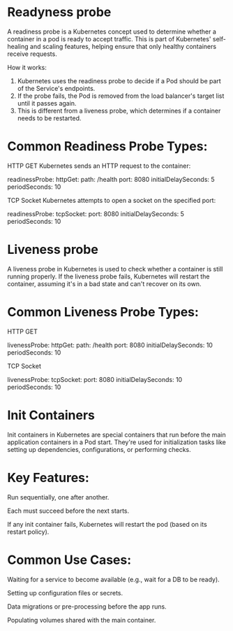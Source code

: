 # Readyness probe
A readiness probe is a Kubernetes concept used to determine whether a container in a pod is ready to accept traffic. This is part of Kubernetes' self-healing and scaling features, helping ensure that only healthy containers receive requests.

How it works:

1. Kubernetes uses the readiness probe to decide if a Pod should be part of the Service's endpoints.
2. If the probe fails, the Pod is removed from the load balancer's target list until it passes again.
3. This is different from a liveness probe, which determines if a container needs to be restarted.

# Common Readiness Probe Types:
HTTP GET
Kubernetes sends an HTTP request to the container:

readinessProbe:
  httpGet:
    path: /health
    port: 8080
  initialDelaySeconds: 5
  periodSeconds: 10

TCP Socket
Kubernetes attempts to open a socket on the specified port:

readinessProbe:
  tcpSocket:
    port: 8080
  initialDelaySeconds: 5
  periodSeconds: 10

# Liveness probe
  A liveness probe in Kubernetes is used to check whether a container is still running properly. If the liveness probe fails, Kubernetes will restart the container, assuming it's in a bad state and can't recover on its own.

# Common Liveness Probe Types:
HTTP GET

livenessProbe:
  httpGet:
    path: /health
    port: 8080
  initialDelaySeconds: 10
  periodSeconds: 10

TCP Socket

livenessProbe:
  tcpSocket:
    port: 8080
  initialDelaySeconds: 10
  periodSeconds: 10

# Init Containers
  Init containers in Kubernetes are special containers that run before the main application containers in a Pod start. They're used for initialization tasks like setting up dependencies, configurations, or performing checks.

# Key Features:

Run sequentially, one after another.

Each must succeed before the next starts.

If any init container fails, Kubernetes will restart the pod (based on its restart policy).

# Common Use Cases:
Waiting for a service to become available (e.g., wait for a DB to be ready).

Setting up configuration files or secrets.

Data migrations or pre-processing before the app runs.

Populating volumes shared with the main container.

